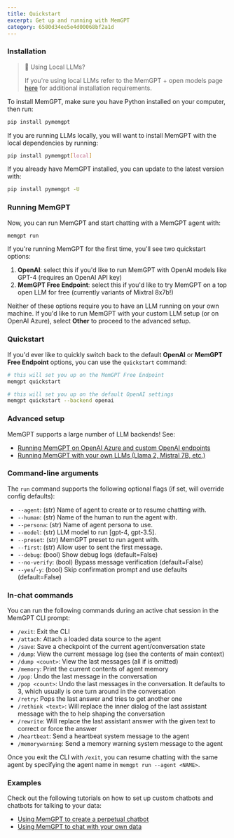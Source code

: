 ```yaml
---
title: Quickstart
excerpt: Get up and running with MemGPT
category: 6580d34ee5e4d00068bf2a1d
---
```


### Installation
> 📘 Using Local LLMs?
>
> If you're using local LLMs refer to the MemGPT + open models page [here](local_llm) for additional installation requirements.

To install MemGPT, make sure you have Python installed on your computer, then run:

```sh
pip install pymemgpt
```

If you are running LLMs locally, you will want to install MemGPT with the local dependencies by running:

```sh
pip install pymemgpt[local]
```

If you already have MemGPT installed, you can update to the latest version with:

```sh
pip install pymemgpt -U
```

### Running MemGPT

Now, you can run MemGPT and start chatting with a MemGPT agent with:

```sh
memgpt run
```

If you're running MemGPT for the first time, you'll see two quickstart options:

1. **OpenAI**: select this if you'd like to run MemGPT with OpenAI models like GPT-4 (requires an OpenAI API key)
2. **MemGPT Free Endpoint**: select this if you'd like to try MemGPT on a top open LLM for free (currently variants of Mixtral 8x7b!)

Neither of these options require you to have an LLM running on your own machine. If you'd like to run MemGPT with your custom LLM setup (or on OpenAI Azure), select **Other** to proceed to the advanced setup.

### Quickstart

If you'd ever like to quickly switch back to the default **OpenAI** or **MemGPT Free Endpoint** options, you can use the `quickstart` command:

```sh
# this will set you up on the MemGPT Free Endpoint
memgpt quickstart
```

```sh
# this will set you up on the default OpenAI settings
memgpt quickstart --backend openai
```

### Advanced setup

MemGPT supports a large number of LLM backends! See:

* [Running MemGPT on OpenAI Azure and custom OpenAI endpoints](endpoints)
* [Running MemGPT with your own LLMs (Llama 2, Mistral 7B, etc.)](local_llm)

### Command-line arguments

The `run` command supports the following optional flags (if set, will override config defaults):

* `--agent`: (str) Name of agent to create or to resume chatting with.
* `--human`: (str) Name of the human to run the agent with.
* `--persona`: (str) Name of agent persona to use.
* `--model`: (str) LLM model to run [gpt-4, gpt-3.5].
* `--preset`: (str) MemGPT preset to run agent with.
* `--first`: (str) Allow user to sent the first message.
* `--debug`: (bool) Show debug logs (default=False)
* `--no-verify`: (bool) Bypass message verification (default=False)
* `--yes`/`-y`: (bool) Skip confirmation prompt and use defaults (default=False)

### In-chat commands

You can run the following commands during an active chat session in the MemGPT CLI prompt:

* `/exit`: Exit the CLI
* `/attach`: Attach a loaded data source to the agent
* `/save`: Save a checkpoint of the current agent/conversation state
* `/dump`: View the current message log (see the contents of main context)
* `/dump <count>`: View the last <count> messages (all if <count> is omitted)
* `/memory`: Print the current contents of agent memory
* `/pop`: Undo the last message in the conversation
* `/pop <count>`: Undo the last messages in the conversation. It defaults to 3, which usually is one turn around in the conversation
* `/retry`: Pops the last answer and tries to get another one
* `/rethink <text>`: Will replace the inner dialog of the last assistant message with the <text> to help shaping the conversation
* `/rewrite`: Will replace the last assistant answer with the given text to correct or force the answer
* `/heartbeat`: Send a heartbeat system message to the agent
* `/memorywarning`: Send a memory warning system message to the agent

Once you exit the CLI with `/exit`, you can resume chatting with the same agent by specifying the agent name in `memgpt run --agent <NAME>`.

### Examples

Check out the following tutorials on how to set up custom chatbots and chatbots for talking to your data:

* [Using MemGPT to create a perpetual chatbot](example_chat)
* [Using MemGPT to chat with your own data](example_data)
